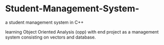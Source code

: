# Student-Management-System-
a student management system in C++

learning Object Oriented Analysis (opp) with end project as a management system consisting on vectors and database.

